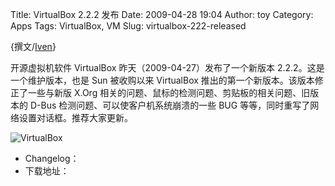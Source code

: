 Title: VirtualBox 2.2.2 发布
Date: 2009-04-28 19:04
Author: toy
Category: Apps
Tags: VirtualBox, VM
Slug: virtualbox-222-released

{撰文/[Iven](http://ivenvd.blogspot.com)}

开源虚拟机软件 VirtualBox 昨天（2009-04-27）发布了一个新版本
2.2.2。这是一个维护版本，也是 Sun 被收购以来 VirtualBox
推出的第一个新版本。该版本修正了一些与新版 X.Org
相关的问题、鼠标的检测问题、剪贴板的相关问题、旧版本的 D-Bus
检测问题、可以使客户机系统崩溃的一些 BUG
等等，同时重写了网络设置对话框。推荐大家更新。

![VirtualBox](http://i.linuxtoy.org/i/2007/10/virtualbox.png)

* Changelog：  
* 下载地址：
